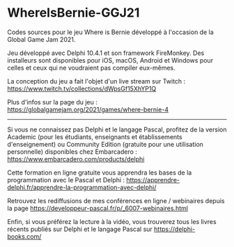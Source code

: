 # WhereIsBernie-GGJ21
Codes sources pour le jeu Where is Bernie développé à l'occasion de la Global Game Jam 2021.

Jeu développé avec Delphi 10.4.1 et son framework FireMonkey. Des installeurs sont disponibles pour iOS, macOS, Android et Windows pour celles et ceux qui ne voudraient pas compiler eux-mêmes.

La conception du jeu a fait l'objet d'un live stream sur Twitch : https://www.twitch.tv/collections/dWpsGf15XhYP1Q

Plus d'infos sur la page du jeu : https://globalgamejam.org/2021/games/where-bernie-4

-----

Si vous ne connaissez pas Delphi et le langage Pascal, profitez de la version Academic (pour les étudiants, enseignants et établissements d'enseignement) ou Community Edition (gratuite pour une utilisation personnelle) disponibles chez Embarcadero :
https://www.embarcadero.com/products/delphi

Cette formation en ligne gratuite vous apprendra les bases de la programmation avec le Pascal et Delphi :
https://apprendre-delphi.fr/apprendre-la-programmation-avec-delphi/

Retrouvez les rediffusions de mes conférences en ligne / webinaires depuis la page https://developpeur-pascal.fr/p/_6007-webinaires.html

Enfin, si vous préférez la lecture à la vidéo, vous trouverez tous les livres récents publiés sur Delphi et le langage Pascal sur https://delphi-books.com/
